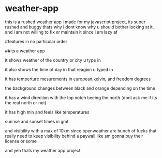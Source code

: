 ﻿# weather-app
this is a rushed weather app i made for my javascript project, its super rushed and buggy thats why i dont know why u should bother looking at it, and i am not willing to fix or maintain it since i am lazy af

#features in no particular order

##its a weather app

it shows weather of the country or city u type in

it also shows the time of day in that reagion u typed in

it has temperture mesurements in european,kelvin, and freedom degrees

the background changes between black and orange depending on the time

it has a wind direction with the top notch beeing the north (dont ask me if its the real north or not)

it has high min and feels like temperatures

sunrise and sunset times in gmt

and visibility with a max of 10km since openweather are bunch of fucks that really need to keep visibility behind a paywall like am gonna buy their license or some

and yeh thats my weather app project
